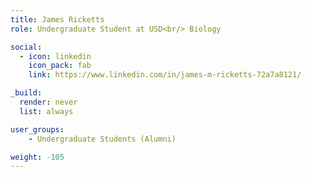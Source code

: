 ```yaml
---
title: James Ricketts
role: Undergraduate Student at USD<br/> Biology

social:
  - icon: linkedin
    icon_pack: fab
    link: https://www.linkedin.com/in/james-m-ricketts-72a7a8121/

_build:
  render: never
  list: always

user_groups:
    - Undergraduate Students (Alumni)

weight: -105
---
```

